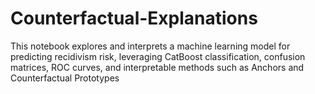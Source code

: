 # Counterfactual-Explanations
This notebook explores and interprets a machine learning model for predicting recidivism risk, leveraging CatBoost classification, confusion matrices, ROC curves, and interpretable methods such as Anchors and Counterfactual Prototypes
